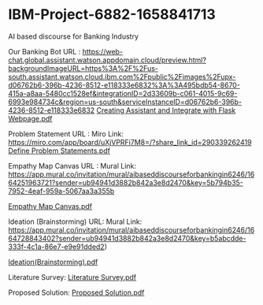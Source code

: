 # IBM-Project-6882-1658841713
AI based discourse for Banking Industry

Our Banking Bot URL : https://web-chat.global.assistant.watson.appdomain.cloud/preview.html?backgroundImageURL=https%3A%2F%2Fus-south.assistant.watson.cloud.ibm.com%2Fpublic%2Fimages%2Fupx-d06762b6-396b-4236-8512-e118333e6832%3A%3A495bdb54-8670-415a-a8aa-5480cc1528ef&integrationID=2d33609b-c061-4015-9c69-6993e984734c&region=us-south&serviceInstanceID=d06762b6-396b-4236-8512-e118333e6832
[Creating Assistant and Integrate with Flask Webpage.pdf](https://github.com/IBM-EPBL/IBM-Project-6882-1658841713/files/9705007/Creating.Assistant.and.Integrate.with.Flask.Webpage.pdf)

Problem Statement URL : Miro Link: https://miro.com/app/board/uXjVPRFi7M8=/?share_link_id=290339262419
[Define Problem Statements.pdf](https://github.com/IBM-EPBL/IBM-Project-6882-1658841713/files/9704998/Define.Problem.Statements.pdf)


Empathy Map Canvas URL : Mural Link: https://app.mural.co/invitation/mural/aibaseddiscourseforbankingin6246/1664251963721?sender=ub94941d3882b842a3e8d2470&key=5b794b35-7952-4eaf-959a-5067aa3a355b

[Empathy Map Canvas.pdf](https://github.com/IBM-EPBL/IBM-Project-6882-1658841713/files/9705000/Empathy.Map.Canvas.pdf)

Ideation (Brainstorming) URL: Mural Link: https://app.mural.co/invitation/mural/aibaseddiscourseforbankingin6246/1664728843402?sender=ub94941d3882b842a3e8d2470&key=b5abcdde-333f-4c1a-86e7-e9e91dded2)

[Ideation(Brainstorming).pdf](https://github.com/IBM-EPBL/IBM-Project-6882-1658841713/files/9706182/Ideation.Brainstorming.pdf)


Literature Survey:
[Literature Survey.pdf](https://github.com/IBM-EPBL/IBM-Project-6882-1658841713/files/9705002/Literature.Survey.pdf)

Proposed Solution:
[Proposed Solution.pdf](https://github.com/IBM-EPBL/IBM-Project-6882-1658841713/files/9705005/Proposed.Solution.pdf)
